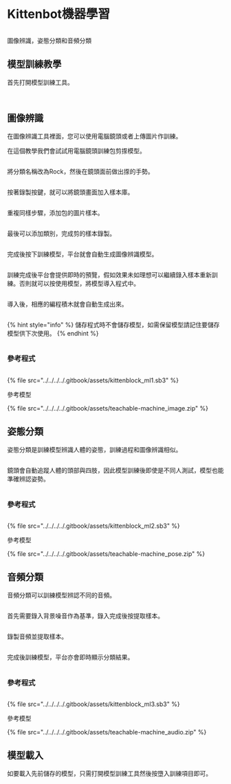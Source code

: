 # Kittenbot機器學習

<figure><img src="../../../../.gitbook/assets/image (1) (1) (1) (1) (1).png" alt=""><figcaption></figcaption></figure>

圖像辨識，姿態分類和音頻分類

## 模型訓練教學

首先打開模型訓練工具。

<figure><img src="../../../../.gitbook/assets/image (96).png" alt=""><figcaption></figcaption></figure>

<figure><img src="../../../../.gitbook/assets/image (97).png" alt=""><figcaption></figcaption></figure>

## 圖像辨識

在圖像辨識工具裡面，您可以使用電腦鏡頭或者上傳圖片作訓練。

在這個教學我們會試試用電腦鏡頭訓練包剪揼模型。

<figure><img src="../../../../.gitbook/assets/image (98).png" alt=""><figcaption></figcaption></figure>

將分類名稱改為Rock，然後在鏡頭面前做出揼的手勢。

<figure><img src="../../../../.gitbook/assets/image (99).png" alt=""><figcaption></figcaption></figure>

按著錄製按鍵，就可以將鏡頭畫面加入樣本庫。

<figure><img src="../../../../.gitbook/assets/image (100).png" alt=""><figcaption></figcaption></figure>

重複同樣步驟，添加包的圖片樣本。

<figure><img src="../../../../.gitbook/assets/image (101).png" alt=""><figcaption></figcaption></figure>

最後可以添加類別，完成剪的樣本錄製。

<figure><img src="../../../../.gitbook/assets/image (103).png" alt=""><figcaption></figcaption></figure>

完成後按下訓練模型，平台就會自動生成圖像辨識模型。

<figure><img src="../../../../.gitbook/assets/image (104).png" alt=""><figcaption></figcaption></figure>

訓練完成後平台會提供即時的預覽，假如效果未如理想可以繼續錄入樣本重新訓練。否則就可以按使用模型，將模型導入程式中。

<figure><img src="../../../../.gitbook/assets/image (105).png" alt=""><figcaption></figcaption></figure>

導入後，相應的編程積木就會自動生成出來。

<figure><img src="../../../../.gitbook/assets/image (107).png" alt=""><figcaption></figcaption></figure>

{% hint style="info" %}
儲存程式時不會儲存模型，如需保留模型請記住要儲存模型供下次使用。
{% endhint %}

<figure><img src="../../../../.gitbook/assets/image (106).png" alt=""><figcaption></figcaption></figure>

### 參考程式

<figure><img src="../../../../.gitbook/assets/image (108).png" alt=""><figcaption></figcaption></figure>

{% file src="../../../../.gitbook/assets/kittenblock_ml1.sb3" %}

參考模型

{% file src="../../../../.gitbook/assets/teachable-machine_image.zip" %}

## 姿態分類

姿態分類是訓練模型辨識人體的姿態，訓練過程和圖像辨識相似。

<figure><img src="../../../../.gitbook/assets/image (109).png" alt=""><figcaption></figcaption></figure>

鏡頭會自動追蹤人體的頭部與四肢，因此模型訓練後即使是不同人測試，模型也能準確辨認姿勢。

<figure><img src="../../../../.gitbook/assets/image (110).png" alt=""><figcaption></figcaption></figure>

### 參考程式

<figure><img src="../../../../.gitbook/assets/image (111).png" alt=""><figcaption></figcaption></figure>

{% file src="../../../../.gitbook/assets/kittenblock_ml2.sb3" %}

參考模型

{% file src="../../../../.gitbook/assets/teachable-machine_pose.zip" %}



## 音頻分類

音頻分類可以訓練模型辨認不同的音頻。

<figure><img src="../../../../.gitbook/assets/image (112).png" alt=""><figcaption></figcaption></figure>

首先需要錄入背景噪音作為基準，錄入完成後按提取樣本。

<figure><img src="../../../../.gitbook/assets/image (114).png" alt=""><figcaption></figcaption></figure>

錄製音頻並提取樣本。

<figure><img src="../../../../.gitbook/assets/image (115).png" alt=""><figcaption></figcaption></figure>

完成後訓練模型，平台亦會即時顯示分類結果。

<figure><img src="../../../../.gitbook/assets/image (116).png" alt=""><figcaption></figcaption></figure>

### 參考程式

<figure><img src="../../../../.gitbook/assets/image (117).png" alt=""><figcaption></figcaption></figure>

{% file src="../../../../.gitbook/assets/kittenblock_ml3.sb3" %}

參考模型

{% file src="../../../../.gitbook/assets/teachable-machine_audio.zip" %}

## 模型載入

如要載入先前儲存的模型，只需打開模型訓練工具然後按墮入訓練項目即可。

<figure><img src="../../../../.gitbook/assets/image (118).png" alt=""><figcaption></figcaption></figure>
